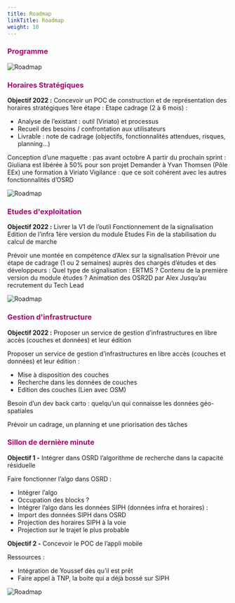 ```yaml
---
title: Roadmap
linkTitle: Roadmap
weight: 10
---
```


### <font color=#aa026d>Programme</font>

![Roadmap](../roadmap_prog.png)

### <font color=#aa026d>Horaires Stratégiques</font>

**Objectif 2022 :** Concevoir un POC de construction et de représentation des horaires stratégiques
1ère étape : Etape cadrage (2 à 6 mois) :

- Analyse de l’existant : outil (Viriato) et processus
- Recueil des besoins / confrontation aux utilisateurs
- Livrable : note de cadrage (objectifs, fonctionnalités attendues, risques, planning…)

Conception d’une maquette : pas avant octobre
A partir du prochain sprint : Giuliana est libérée à 50% pour son projet
Demander à Yvan Thomsen (Pôle EEx) une formation à Viriato
Vigilance : que ce soit cohérent avec les autres fonctionnalités d’OSRD

![Roadmap](../roadmap_hs.png)

### <font color=#aa026d>Etudes d'exploitation</font>

**Objectif 2022 :** Livrer la V1 de l’outil
Fonctionnement de la signalisation
Edition de l’infra
1ère version du module Etudes
Fin de la stabilisation du calcul de marche

Prévoir une montée en compétence d’Alex sur la signalisation
Prévoir une étape de cadrage (1 ou 2 semaines) auprès des chargés d’études et des développeurs :
Quel type de signalisation : ERTMS ?
Contenu de la première version du module études ?
Animation des OSR2D par Alex Jusqu’au recrutement du Tech Lead

![Roadmap](../roadmap_eex.png)

### <font color=#aa026d>Gestion d'infrastructure</font>

**Objectif 2022 :** Proposer un service de gestion d’infrastructures en libre accès (couches et données) et leur édition

Proposer un service de gestion d’infrastructures en libre accès (couches et données) et leur édition :

- Mise à disposition des couches
- Recherche dans les données de couches
- Edition des couches
(Lien avec OSM)

Besoin d’un dev back carto : quelqu’un qui connaisse les données géo-spatiales

Prévoir un cadrage, un planning et une priorisation des tâches

### <font color=#aa026d>Sillon de dernière minute</font>

**Objectif 1 -** Intégrer dans OSRD l’algorithme de recherche dans la capacité résiduelle

Faire fonctionner l’algo dans OSRD :

- Intégrer l’algo
- Occupation des blocks ?
- Intégrer l’algo dans les données SIPH (données infra et horaires) :
- Import des données SIPH dans OSRD
- Projection des horaires SIPH à la voie
- Projection sur le trajet le plus probable

**Objectif 2 -** Concevoir le POC de l’appli mobile

Ressources :

- Intégration de Youssef dès qu’il est prêt
- Faire appel à TNP, la boite qui a déjà bossé sur SIPH

![Roadmap](../roadmap_sdm.png)
